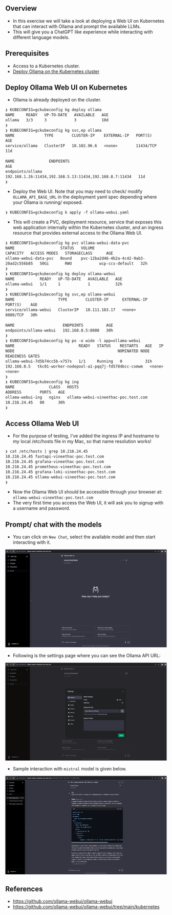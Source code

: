 ## Overview
* In this exercise we will take a look at deploying a Web UI on Kubernetes that can interact with Ollama and prompt the available LLMs.
* This will give you a ChatGPT like experience while interacting with different language models.

## Prerequisites
* Access to a Kubernetes cluster.
* [Deploy Ollama on the Kubernetes cluster](https://github.com/vineethac/Ollama/tree/main/ollama_on_kubernetes)

## Deploy Ollama Web UI on Kubernetes
* Ollama is already deployed on the cluster.

```
❯ KUBECONFIG=gckubeconfig kg deploy ollama
NAME     READY   UP-TO-DATE   AVAILABLE   AGE
ollama   3/3     3            3           10d
❯
❯ KUBECONFIG=gckubeconfig kg svc,ep ollama
NAME             TYPE        CLUSTER-IP    EXTERNAL-IP   PORT(S)     AGE
service/ollama   ClusterIP   10.102.96.6   <none>        11434/TCP   11d

NAME               ENDPOINTS                                                 AGE
endpoints/ollama   192.168.1.26:11434,192.168.5.13:11434,192.168.8.7:11434   11d
❯
```

* Deploy the Web UI. Note that you may need to check/ modify `OLLAMA_API_BASE_URL` in the deployment yaml spec depending where your Ollama is running/ exposed. 

```
❯ KUBECONFIG=gckubeconfig k apply -f ollama-webui.yaml
```

* This will create a PVC, deployment resource, service that exposes this web application internally within the Kubernetes cluster, and an ingress resource that provides external access to the Ollama Web UI.

```
❯ KUBECONFIG=gckubeconfig kg pvc ollama-webui-data-pvc
NAME                    STATUS   VOLUME                                     CAPACITY   ACCESS MODES   STORAGECLASS      AGE
ollama-webui-data-pvc   Bound    pvc-12ba2d46-4b2a-4c42-9ab3-20ad2c556b85   50Gi       RWO            wcp-ccs-default   32h
❯
❯ KUBECONFIG=gckubeconfig kg deploy ollama-webui
NAME           READY   UP-TO-DATE   AVAILABLE   AGE
ollama-webui   1/1     1            1           32h
❯
❯ KUBECONFIG=gckubeconfig kg svc,ep ollama-webui
NAME                   TYPE        CLUSTER-IP      EXTERNAL-IP   PORT(S)    AGE
service/ollama-webui   ClusterIP   10.111.183.17   <none>        8080/TCP   30h

NAME                     ENDPOINTS          AGE
endpoints/ollama-webui   192.168.8.5:8080   30h
❯
❯ KUBECONFIG=gckubeconfig kg po -o wide -l app=ollama-webui
NAME                            READY   STATUS    RESTARTS   AGE   IP            NODE                                             NOMINATED NODE   READINESS GATES
ollama-webui-7d5b74cc5b-x757s   1/1     Running   0          31h   192.168.8.5   tkc01-worker-nodepool-a1-pqq7j-fd5784bcc-cxmwm   <none>           <none>
❯
❯ KUBECONFIG=gckubeconfig kg ing
NAME               CLASS   HOSTS                                 ADDRESS        PORTS   AGE
ollama-webui-ing   nginx   ollama-webui-vineethac-poc.test.com   10.216.24.45   80      30h
❯
```

## Access Ollama Web UI
* For the purpose of testing, I've added the ingress IP and hostname to my local /etc/hosts file in my Mac, so that name resolution works!

```
❯ cat /etc/hosts | grep 10.216.24.45
10.216.24.45 fastapi-vineethac-poc.test.com
10.216.24.45 grafana-vineethac-poc.test.com
10.216.24.45 prometheus-vineethac-poc.test.com
10.216.24.45 grafana-loki-vineethac-poc.test.com
10.216.24.45 ollama-webui-vineethac-poc.test.com
❯
```

* Now the Ollama Web UI should be accessible through your browser at: `ollama-webui-vineethac-poc.test.com`
* The very first time you access the Web UI, it will ask you to signup with a username and password.

## Prompt/ chat with the models
* You can click on `New Chat`, select the available model and then start interacting with it.

![<img src="images/ollama-webui-1.PNG" width="350"/>](images/ollama-webui-1.PNG)

* Following is the settings page where you can see the Ollama API URL:

![<img src="images/ollama-webui-2.PNG" width="350"/>](images/ollama-webui-2.PNG)

* Sample interaction with `mistral` model is given below.

![<img src="images/ollama-webui-3.PNG" width="350"/>](images/ollama-webui-3.PNG)

## References
* https://github.com/ollama-webui/ollama-webui
* https://github.com/ollama-webui/ollama-webui/tree/main/kubernetes

